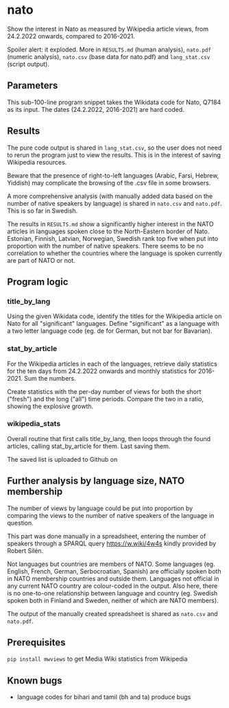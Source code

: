 # nato
Show the interest in Nato as measured by Wikipedia article views, from 24.2.2022 onwards, compared to 2016-2021.

Spoiler alert: it exploded. More in `RESULTS.md` (human analysis), `nato.pdf` (numeric analysis), `nato.csv` (base data for nato.pdf) and `lang_stat.csv` (script output).

## Parameters
This sub-100-line program snippet takes the Wikidata code for Nato, Q7184 as its input. The dates (24.2.2022, 2016-2021) are hard coded.

## Results
The pure code output is shared in `lang_stat.csv`, so the user does not need to rerun the program just to view the results. This is in the interest of saving Wikipedia resources.

Beware that the presence of right-to-left languages (Arabic, Farsi, Hebrew, Yiddish) may complicate the browsing of the .csv file in some browsers.

A more comprehensive analysis (with manually added data based on the number of native speakers by language) is shared in `nato.csv` and `nato.pdf`. This is so far in Swedish. 

The results in `RESULTS.md` show a significantly higher interest in the NATO articles in languages spoken close to the North-Eastern border of Nato. Estonian, Finnish, Latvian, Norwegian, Swedish rank top five when put into proportion with the number of native speakers. There seems to be no correlation to whether the countries where the language is spoken currently are part of NATO or not. 

## Program logic
### title_by_lang
Using the given Wikidata code, identify the titles for the Wikipedia article on Nato for all "significant" languages. Define "significant" as a language with a two letter language code (eg. de for German, but not bar for Bavarian).

### stat_by_article
For the Wikipedia articles in each of the languages, retrieve daily statistics for the ten days from 24.2.2022 onwards and monthly statistics for 2016-2021. Sum the numbers.

Create statistics with the per-day number of views for both the short ("fresh") and the long ("all") time periods. Compare the two in a ratio, showing the explosive growth.

### wikipedia_stats
Overall routine that first calls title_by_lang, then loops through the found articles, calling stat_by_article for them. Last saving them.

The saved list is uploaded to Github on 

## Further analysis by language size, NATO membership

The number of views by language could be put into proportion by comparing the views to the number of native speakers of the language in question.

This part was done manually in a spreadsheet, entering the number of speakers through a SPARQL query https://w.wiki/4w4s kindly provided by Robert Silén.

Not languages but countries are members of NATO. Some languages (eg. English, French, German, Serbocroatian, Spanish) are officially spoken both in NATO membership countries and outside them. Languages not official in any current NATO country are colour-coded in the output. Also here, there is no one-to-one relationship between language and country (eg. Swedish spoken both in Finland and Sweden, neither of which are NATO members).    

The output of the manually created spreadsheet is shared as `nato.csv` and `nato.pdf`.

## Prerequisites
`pip install mwviews` to get Media Wiki statistics from Wikipedia

## Known bugs
* language codes for bihari and tamil (bh and ta) produce bugs
